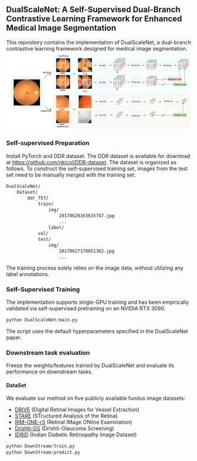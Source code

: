 ## DualScaleNet: A Self-Supervised Dual-Branch Contrastive Learning Framework for Enhanced Medical Image Segmentation
This repository contains the implementation of DualScaleNet, a dual-branch contrastive learning framework designed for medical image segmentation. 
![123](https://github.com/meco66666/DualScaleNet/blob/main/DualScaleNet.png?raw=true)
### Self-supervised Preparation
Install PyTorch and DDR dataset.
The DDR dataset is available for download at https://github.com/nkicsl/DDR-dataset. The dataset is organized as follows. To construct the self-supervised training set, images from the test set need to be manually merged with the training set.
```
DualScaleNet/
    Dataset/
        ddr_757/
            train/
                img/
                    20170629163635747.jpg
                    ...
                label/
            val/
            test/
                img/
                    20170627170651362.jpg
                    ...
```
The training process solely relies on the image data, without utilizing any label annotations.
### Self-Supervised Training
The implementation supports single-GPU training and has been empirically validated via self-supervised pretraining on an NVIDIA RTX 3090.
```python
python DualScaleNet/main.py
```
The script uses the default hyperparameters specified in the DualScaleNet paper.
### Downstream task evaluation
Freeze the weights/features trained by DualScaleNet and evaluate its performance on downstream tasks.
#### DataSet
We evaluate our method on five publicly available fundus image datasets:
- [DRIVE](https://drive.grand-challenge.org/) (Digital Retinal Images for Vessel Extraction)
- [STARE](https://cecas.clemson.edu/~ahoover/stare/) (STructured Analysis of the Retina)
- [RIM-ONE-r3](https://rimone.webs.ull.es/) (Retinal IMage ONline Examination)
- [Drishti-GS](https://cvit.iiit.ac.in/projects/mip/drishti-gs/mip-dataset2/Home.php) (Drishti-Glaucoma Screening)
- [IDRiD](https://idrid.grand-challenge.org/) (Indian Diabetic Retinopathy Image Dataset)
```python
python DownStream/train.py
python DownStream/predict.py
```







